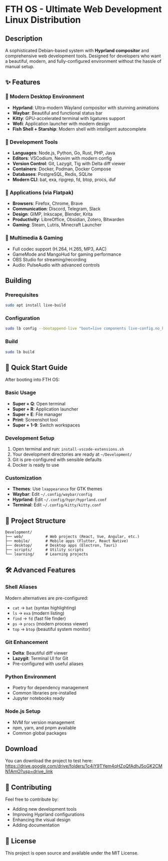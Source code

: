 # FTH OS - Ultimate Web Development Linux Distribution

## Description

A sophisticated Debian-based system with **Hyprland compositor** and comprehensive web development tools. Designed for developers who want a beautiful, modern, and fully-configured environment without the hassle of manual setup.

## ✨ Features

### 🎨 Modern Desktop Environment
- **Hyprland**: Ultra-modern Wayland compositor with stunning animations
- **Waybar**: Beautiful and functional status bar
- **Kitty**: GPU-accelerated terminal with ligatures support
- **Wofi**: Application launcher with modern design
- **Fish Shell + Starship**: Modern shell with intelligent autocomplete

### 🚀 Development Tools
- **Languages**: Node.js, Python, Go, Rust, PHP, Java
- **Editors**: VSCodium, Neovim with modern config
- **Version Control**: Git, Lazygit, Tig with Delta diff viewer
- **Containers**: Docker, Podman, Docker Compose
- **Databases**: PostgreSQL, Redis, SQLite
- **Modern CLI**: bat, exa, ripgrep, fd, btop, procs, duf

### 📱 Applications (via Flatpak)
- **Browsers**: Firefox, Chrome, Brave
- **Communication**: Discord, Telegram, Slack
- **Design**: GIMP, Inkscape, Blender, Krita
- **Productivity**: LibreOffice, Obsidian, Zotero, Bitwarden
- **Gaming**: Steam, Lutris, Minecraft Launcher

### 🎵 Multimedia & Gaming
- Full codec support (H.264, H.265, MP3, AAC)
- GameMode and MangoHud for gaming performance
- OBS Studio for streaming/recording
- Audio: PulseAudio with advanced controls

## Building

### Prerequisites
```sh
sudo apt install live-build
```

### Configuration
```sh
sudo lb config --bootappend-live "boot=live components live-config.no_kernel_upgrade=1"
```

### Build
```sh
sudo lb build
```

## 🎯 Quick Start Guide

After booting into FTH OS:

### Basic Usage
- **Super + Q**: Open terminal
- **Super + R**: Application launcher
- **Super + E**: File manager
- **Print**: Screenshot tool
- **Super + 1-9**: Switch workspaces

### Development Setup
1. Open terminal and run: `install-vscode-extensions.sh`
2. Your development directories are ready at `~/Development/`
3. Git is pre-configured with sensible defaults
4. Docker is ready to use

### Customization
- **Themes**: Use `lxappearance` for GTK themes
- **Waybar**: Edit `~/.config/waybar/config`
- **Hyprland**: Edit `~/.config/hypr/hyprland.conf`
- **Terminal**: Edit `~/.config/kitty/kitty.conf`

## 📁 Project Structure

```
Development/
├── web/          # Web projects (React, Vue, Angular, etc.)
├── mobile/       # Mobile apps (Flutter, React Native)
├── desktop/      # Desktop apps (Electron, Tauri)
├── scripts/      # Utility scripts
└── learning/     # Learning projects
```

## 🛠️ Advanced Features

### Shell Aliases
Modern alternatives are pre-configured:
- `cat` → `bat` (syntax highlighting)
- `ls` → `exa` (modern listing)
- `find` → `fd` (fast file finder)
- `ps` → `procs` (modern process viewer)
- `top` → `btop` (beautiful system monitor)

### Git Enhancement
- **Delta**: Beautiful diff viewer
- **Lazygit**: Terminal UI for Git
- Pre-configured with useful aliases

### Python Environment
- Poetry for dependency management
- Common libraries pre-installed
- Jupyter notebooks ready

### Node.js Setup
- NVM for version management
- npm, yarn, and pnpm available
- Common global packages

## Download

You can download the project to test here: https://drive.google.com/drive/folders/1c4iY9TYem4qHZoQfAdhJ5oGK2CMN1AmO?usp=drive_link

## 🤝 Contributing

Feel free to contribute by:
- Adding new development tools
- Improving Hyprland configurations
- Enhancing the visual design
- Adding documentation

## 📄 License

This project is open source and available under the MIT License.
